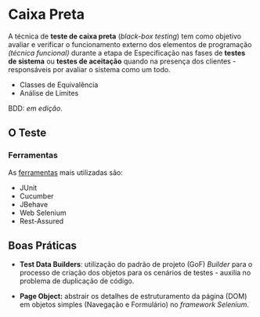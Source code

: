 # Caixa Preta

A técnica de **teste de caixa preta** \(_black-box testing_\) tem como objetivo avaliar e verificar o funcionamento externo dos elementos de programação _\(técnica funcional\)_ durante a etapa de Especificação nas fases de **testes de sistema** ou **testes de aceitação** quando na presença dos clientes - responsáveis por avaliar o sistema como um todo.

* Classes de Equivalência
* Análise de Limites

BDD: _em edição_.

## O Teste

### Ferramentas

As [ferramentas](ferramentas.md) mais utilizadas são:

* JUnit
* Cucumber
* JBehave
* Web Selenium
* Rest-Assured

## Boas Práticas

* **Test Data Builders**: utilização do padrão de projeto \(GoF\) _Builder_ para o processo de criação dos objetos para os cenários de testes - auxilia no problema de duplicação de código.

* **Page Object:** abstrair os detalhes de estruturamento da página \(DOM\) em objetos simples \(Navegação e Formulário\) no _framework Selenium_.



